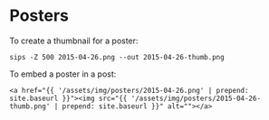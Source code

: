 # Posters

To create a thumbnail for a poster:

    sips -Z 500 2015-04-26.png --out 2015-04-26-thumb.png

To embed a poster in a post:

    <a href="{{ '/assets/img/posters/2015-04-26.png' | prepend: site.baseurl }}"><img src="{{ '/assets/img/posters/2015-04-26-thumb.png' | prepend: site.baseurl }}" alt=""></a>
